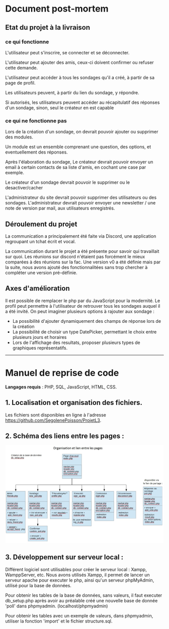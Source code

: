 



# Document post-mortem

## Etat du projet à la livraison
### ce qui fonctionne
L'utilisateur peut s'inscrire, se connecter et se déconnecter.

L'utilisateur peut ajouter des amis, ceux-ci doivent confirmer ou refuser cette demande.

L'utilisateur peut accéder à tous les sondages qu'il a créé, à partir de sa page de profil.

Les utilisateurs peuvent, à partir du lien du sondage, y répondre.

Si autorisés, les utilisateurs peuvent accéder au récapitulatif des réponses d'un sondage, sinon, seul le créateur en est capable


### ce qui ne fonctionne pas
Lors de la création d'un sondage, on devrait pouvoir ajouter ou supprimer des modules.

Un module est un ensemble comprenant une question, des options, et eventuellement des réponses. 

Après l'élaboration du sondage, Le créateur devrait pouvoir envoyer un email à certain contacts de sa liste d'amis, en cochant une case par exemple.

Le créateur d'un sondage devrait pouvoir le supprimer ou le desactiver/cacher

L'administrateur du site devrait pouvoir supprimer des utilisateurs ou des sondages.
L'administrateur devrait pouvoir envoyer une newsletter / une note de version  par mail, aux utilisateurs enregistrés.

## Déroulement du projet
La communication a principalement été faite via Discord, une application regroupant un tchat écrit et vocal.

La communication durant le projet a été présente pour savoir qui travaillait sur quoi. Les réunions sur discord n'étaient pas forcément le mieux comparées à des réunions sur la fac.
Une version v0 a été définie mais par la suite, nous avons ajouté des fonctionnalitées sans trop chercher à compléter une version pré-définie.


## Axes d'amélioration
Il est possible de remplacer le php par du JavaScript pour la modernité.
Le profil peut permettre à l'utilisateur de retrouver tous les sondages auquel il a été invité.
On peut imaginer plusieurs options à rajouter aux sondage :
 - La possibilité d'ajouter dynamiquement des champs de réponse lors de la création
 - La possibilité de choisir un type DatePicker, permettant le choix entre plusieurs jours et horaires
 - Lors de l'affichage des resultats, proposer plusieurs types de graphiques représentatifs.
 
 
---

# Manuel de reprise de code

**Langages requis** : PHP, SQL, JavaScript, HTML, CSS.

## 1. Localisation et organisation des fichiers.
Les fichiers sont disponibles en ligne à l'adresse <https://github.com/SegolenePoisson/ProjetL3>.
## 2. Schéma des liens entre les pages :
![schema](https://github.com/SegolenePoisson/ProjetL3/blob/framework/info/img/liens_pages.jpg "")

## 3. Développement sur serveur local :
Différent logiciel sont utilisables pour créer le serveur local : Xampp, WamppServer, etc. 
Nous avons utilisés Xampp, il permet de lancer un serveur apache pour executer le php, ainsi qu'un serveur phpMyAdmin, utilisé pour la base de données.

Pour obtenir les tables de la base de données, sans valeurs, il faut executer db_setup.php après avoir au préalable créé une nouvelle base de donnée 'poll' dans phpmyadmin. (localhost/phpmyadmin)

Pour obtenir les tables avec un exemple de valeurs, dans phpmyadmin, utiliser la fonction 'import' et le fichier structure.sql.



